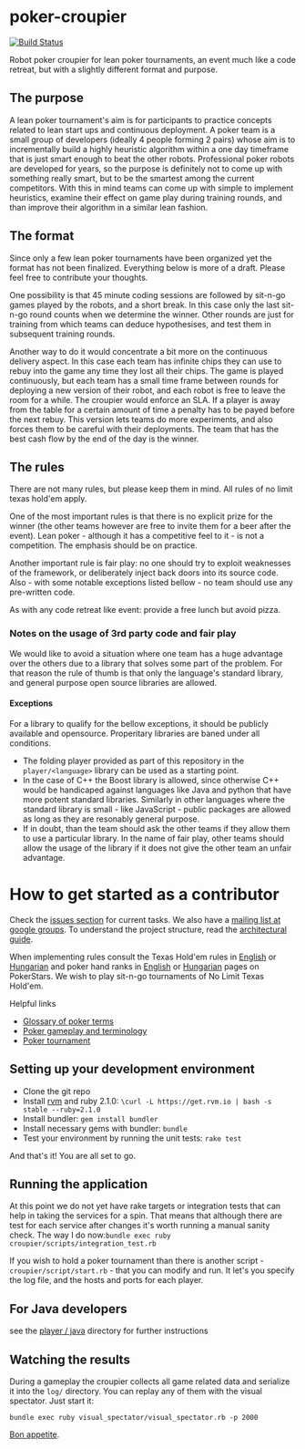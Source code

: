 poker-croupier
==============

[![Build Status](https://travis-ci.org/devill/poker-croupier.png?branch=master)](https://travis-ci.org/devill/poker-croupier)

Robot poker croupier for lean poker tournaments, an event much like a code retreat, but with a slightly different format and purpose.

## The purpose

A lean poker tournament's aim is for participants to practice concepts related to lean start ups and continuous deployment. A poker team is a small group of developers (ideally 4 people forming 2 pairs) whose aim is to incrementally build a highly heuristic algorithm within a one day timeframe that is just smart enough to beat the other robots. Professional poker robots are developed for years, so the purpose is definitely not to come up with something really smart, but to be the smartest among the current competitors. With this in mind teams can come up with simple to implement heuristics, examine their effect on game play during training rounds, and than improve their algorithm in a similar lean fashion.

## The format

Since only a few lean poker tournaments have been organized yet the format has not been finalized. Everything below is more of a draft. Please feel free to contribute your thoughts.

One possibility is that 45 minute coding sessions are followed by sit-n-go games played by the  robots, and a short break. In this case only the last sit-n-go round counts when we determine the winner. Other rounds are just for training from which teams can deduce hypothesises, and test them in subsequent training rounds.

Another way to do it would concentrate a bit more on the continuous delivery aspect. In this case each team has infinite chips they can use to rebuy into the game any time they lost all their chips. The game is played continuously, but each team has a small time frame between rounds for deploying a new version of their robot, and each robot is free to leave the room for a while. The croupier would enforce an SLA. If a player is away from the table for a certain amount of time a penalty has to be payed before the next rebuy. This version lets teams do more experiments, and also forces them to be careful with their deployments. The team that has the best cash flow by the end of the day is the winner.

## The rules

There are not many rules, but please keep them in mind. All rules of no limit texas hold'em apply.

One of the most important rules is that there is no explicit prize for the winner (the other teams however are free to invite them for a beer after the event). Lean poker - although it has a competitive feel to it - is not a competition. The emphasis should be on practice.

Another important rule is fair play: no one should try to exploit weaknesses of the framework, or deliberately inject back doors into its source code. Also - with some notable exceptions listed bellow - no team should use any pre-written code. 

As with any code retreat like event: provide a free lunch but avoid pizza.

### Notes on the usage of 3rd party code and fair play

We would like to avoid a situation where one team has a huge advantage over the others due to a library that solves some part of the problem. For that reason the rule of thumb is that only the language's standard library, and general purpose open source libraries are allowed.

#### Exceptions

For a library to qualify for the bellow exceptions, it should be publicly available and opensource. Properitary libraries are baned under all conditions.

- The folding player provided as part of this repository in the `player/<language>` library can be used as a starting point.
- In the case of C++ the Boost library is allowed, since otherwise C++ would be handicaped against languages like Java and python that have more potent standard libraries. Similarly in other languages where the standard library is small - like JavaScript - public packages are allowed as long as they are resonably general purpose. 
- If in doubt, than the team should ask the other teams if they allow them to use a particular library. In the name of fair play, other teams should allow the usage of the library if it does not give the other team an unfair advantage. 

# How to get started as a contributor

Check the [issues section](https://github.com/devill/poker-croupier/issues) for current tasks. We also have a [mailing list at google groups](https://groups.google.com/forum/?hl=en#!forum/poker-croupier-developers). To understand the project structure, read the [architectural guide](https://github.com/devill/poker-croupier/wiki/Architectural-guide).

When implementing rules consult the Texas Hold'em rules in [English](http://www.pokerstars.com/poker/games/texas-holdem/) or  [Hungarian](http://www.pokerstars.hu/poker/games/texas-holdem/) and poker hand ranks in [English](http://www.pokerstars.com/poker/games/rules/hand-rankings/) or [Hungarian](http://www.pokerstars.hu/poker/games/rules/hand-rankings/)  pages on PokerStars. We wish to play sit-n-go tournaments of No Limit Texas Hold'em.

Helpful links
- [Glossary of poker terms](http://en.wikipedia.org/wiki/Glossary_of_poker_terms)
- [Poker gameplay and terminology](http://en.wikipedia.org/wiki/Category:Poker_gameplay_and_terminology)
- [Poker tournament](http://en.wikipedia.org/wiki/Poker_tournament)

## Setting up your development environment

- Clone the git repo
- Install [rvm](http://rvm.io/) and ruby 2.1.0: `\curl -L https://get.rvm.io | bash -s stable --ruby=2.1.0`
- Install bundler: `gem install bundler`
- Install necessary gems with bundler: `bundle`
- Test your environment by running the unit tests: `rake test`

And that's it! You are all set to go.

## Running the application

At this point we do not yet have rake targets or integration tests that can help in taking the services for a spin. That means that although there are test for each service after changes it's worth running a manual sanity check. The way I do now:`bundle exec ruby croupier/scripts/integration_test.rb`

If you wish to hold a poker tournament than there is another script - `croupier/script/start.rb` - that you can modify and run. It let's you specify the log file, and the hosts and ports for each player. 

## For Java developers
see the [player / java](https://github.com/devill/poker-croupier/tree/master/player/java) directory for further instructions

## Watching the results

During a gameplay the croupier collects all game related data and serialize it into the `log/` directory. You can replay any of them with the visual spectator. Just start it:

    bundle exec ruby visual_spectator/visual_spectator.rb -p 2000

[Bon appetite](http://localhost:2000).